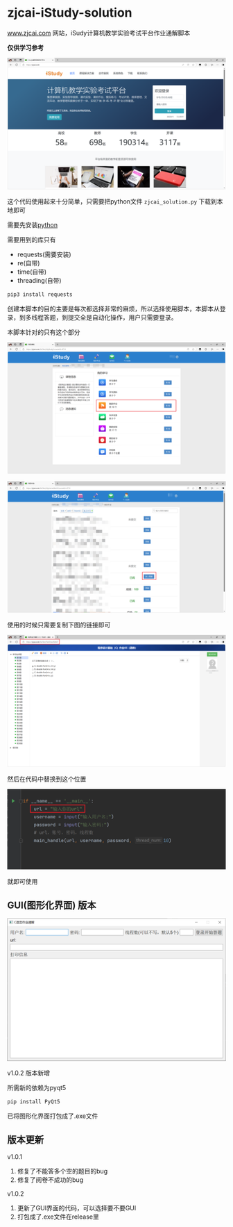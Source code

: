 # zjcai-iStudy-solution

www.zjcai.com 网站，iSudy计算机教学实验考试平台作业通解脚本

**仅供学习参考**

![](image/img_1.png)

这个代码使用起来十分简单，只需要把python文件 `zjcai_solution.py` 下载到本地即可

需要先安装[python](https://www.python.org)

需要用到的库只有

* requests(需要安装)
* re(自带)
* time(自带)
* threading(自带)

```bash
pip3 install requests
```

创建本脚本的目的主要是每次都选择非常的麻烦，所以选择使用脚本，本脚本从登录，到多线程答题，到提交全是自动化操作，用户只需要登录。

本脚本针对的只有这个部分

![](image/img_2.png)

![](image/img_3.png)

使用的时候只需要复制下图的链接即可

![](image/img_4.png)

然后在代码中替换到这个位置

![](image/img_5.png)

就即可使用

## GUI(图形化界面) 版本

![](image/img_6.png)

v1.0.2 版本新增

所需新的依赖为pyqt5

```bash
pip install PyQt5
```

已将图形化界面打包成了.exe文件

## 版本更新

v1.0.1

1. 修复了不能答多个空的题目的bug
2. 修复了阅卷不成功的bug

v1.0.2

1. 更新了GUI界面的代码，可以选择要不要GUI
2. 打包成了.exe文件在release里
